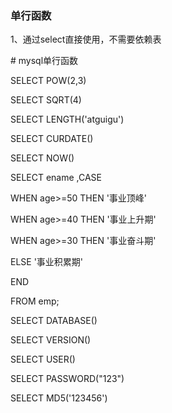 

### 单行函数



1、通过select直接使用，不需要依赖表

 

\# mysql单行函数

SELECT POW(2,3)

SELECT SQRT(4)

 

SELECT LENGTH('atguigu')

 

SELECT CURDATE()

SELECT NOW()

 

SELECT ename ,CASE 

WHEN age>=50 THEN '事业顶峰'

WHEN age>=40 THEN '事业上升期'

WHEN age>=30 THEN '事业奋斗期'

ELSE '事业积累期'

END

FROM emp;

 

SELECT DATABASE()

SELECT VERSION()

SELECT USER()

SELECT PASSWORD("123")

SELECT MD5('123456')





